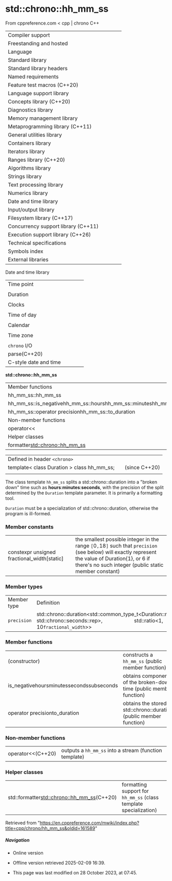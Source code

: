 # std::chrono::hh_mm_ss

From cppreference.com
< cpp‎ | chrono
C++

|  |  |  |  |  |
| --- | --- | --- | --- | --- |
| Compiler support | | | | |
| Freestanding and hosted | | | | |
| Language | | | | |
| Standard library | | | | |
| Standard library headers | | | | |
| Named requirements | | | | |
| Feature test macros (C++20) | | | | |
| Language support library | | | | |
| Concepts library (C++20) | | | | |
| Diagnostics library | | | | |
| Memory management library | | | | |
| Metaprogramming library (C++11) | | | | |
| General utilities library | | | | |
| Containers library | | | | |
| Iterators library | | | | |
| Ranges library (C++20) | | | | |
| Algorithms library | | | | |
| Strings library | | | | |
| Text processing library | | | | |
| Numerics library | | | | |
| Date and time library | | | | |
| Input/output library | | | | |
| Filesystem library (C++17) | | | | |
| Concurrency support library (C++11) | | | | |
| Execution support library (C++26) | | | | |
| Technical specifications | | | | |
| Symbols index | | | | |
| External libraries | | | | |

Date and time library

|  |  |  |  |  |
| --- | --- | --- | --- | --- |
| Time point | | | | |
| |  |  |  |  |  | | --- | --- | --- | --- | --- | | time_point(C++11) | | | | | | |  |  |  |  |  | | --- | --- | --- | --- | --- | | clock_time_conversion(C++20) | | | | | | |  |  |  |  |  | | --- | --- | --- | --- | --- | | clock_cast(C++20) | | | | | |
| Duration | | | | |
| |  |  |  |  |  | | --- | --- | --- | --- | --- | | duration(C++11) | | | | | |
| Clocks | | | | |
| |  |  |  |  |  | | --- | --- | --- | --- | --- | | system_clock(C++11) | | | | | | steady_clock(C++11) | | | | | | is_clock(C++20) | | | | | | |  |  |  |  |  | | --- | --- | --- | --- | --- | | utc_clock(C++20) | | | | | | tai_clock(C++20) | | | | | | high_resolution_clock(C++11) | | | | | | |  |  |  |  |  | | --- | --- | --- | --- | --- | | gps_clock(C++20) | | | | | | file_clock(C++20) | | | | | | local_t(C++20) | | | | | |
| Time of day | | | | |
| |  |  |  |  |  | | --- | --- | --- | --- | --- | | is_amis_pm(C++20)(C++20) | | | | | | |  |  |  |  |  | | --- | --- | --- | --- | --- | | make12make24(C++20)(C++20) | | | | | | |  |  |  |  |  | | --- | --- | --- | --- | --- | | ****hh_mm_ss****(C++20) | | | | | |  | | | | | |
| Calendar | | | | |
| |  |  |  |  |  | | --- | --- | --- | --- | --- | | day(C++20) | | | | | | month(C++20) | | | | | | year(C++20) | | | | | | weekday(C++20) | | | | | | operator/(C++20) | | | | | | year_month_day(C++20) | | | | | | |  |  |  |  |  | | --- | --- | --- | --- | --- | | year_month_day_last(C++20) | | | | | | year_month_weekday(C++20) | | | | | | year_month_weekday_last(C++20) | | | | | | weekday_indexed(C++20) | | | | | | weekday_last(C++20) | | | | | | month_day(C++20) | | | | | | |  |  |  |  |  | | --- | --- | --- | --- | --- | | month_day_last(C++20) | | | | | | month_weekday(C++20) | | | | | | month_weekday_last(C++20) | | | | | | year_month(C++20) | | | | | | last_speclast(C++20)(C++20) | | | | | |
| Time zone | | | | |
| |  |  |  |  |  | | --- | --- | --- | --- | --- | | tzdb(C++20) | | | | | | tzdb_list(C++20) | | | | | | get_tzdbget_tzdb_listreload_tzdbremote_version(C++20)(C++20)(C++20)(C++20) | | | | | | sys_info(C++20) | | | | | | |  |  |  |  |  | | --- | --- | --- | --- | --- | | local_info(C++20) | | | | | | nonexistent_local_time(C++20) | | | | | | ambiguous_local_time(C++20) | | | | | | locate_zone(C++20) | | | | | | current_zone(C++20) | | | | | | time_zone(C++20) | | | | | | choose(C++20) | | | | | | |  |  |  |  |  | | --- | --- | --- | --- | --- | | zoned_traits(C++20) | | | | | | zoned_time(C++20) | | | | | | time_zone_link(C++20) | | | | | | leap_second(C++20) | | | | | | leap_second_info(C++20) | | | | | | get_leap_second_info(C++20) | | | | | |  | | | | | |
| `chrono` I/O | | | | |
| parse(C++20) | | | | |
| C-style date and time | | | | |

****std::chrono::hh_mm_ss****

|  |  |  |  |  |
| --- | --- | --- | --- | --- |
| Member functions | | | | |
| hh_mm_ss::hh_mm_ss | | | | |
| hh_mm_ss::is_negativehh_mm_ss::hourshh_mm_ss::minuteshh_mm_ss::secondshh_mm_ss::subseconds | | | | |
| hh_mm_ss::operator precisionhh_mm_ss::to_duration | | | | |
| Non-member functions | | | | |
| operator<< | | | | |
| Helper classes | | | | |
| formatter<std::chrono::hh_mm_ss> | | | | |

|  |  |  |
| --- | --- | --- |
| Defined in header `<chrono>` |  |  |
| template< class Duration >  class hh_mm_ss; |  | (since C++20) |
|  |  |  |

The class template `hh_mm_ss` splits a std::chrono::duration into a "broken down" time such as **hours**:**minutes**:**seconds**, with the precision of the split determined by the `Duration` template parameter. It is primarily a formatting tool.

`Duration` must be a specialization of std::chrono::duration, otherwise the program is ill-formed.

### Member constants

|  |  |
| --- | --- |
| constexpr unsigned fractional_width[static] | the smallest possible integer in the range `[`​0​`,`18`]` such that `precision` (see below) will exactly represent the value of Duration{1}, or 6 if there's no such integer   (public static member constant) |

### Member types

|  |  |
| --- | --- |
| Member type | Definition |
| `precision` | std::chrono::duration<std::common_type_t<Duration::rep, std::chrono::seconds::rep>,                       std::ratio<1, 10`fractional_width`>> |

### Member functions

|  |  |
| --- | --- |
| (constructor) | constructs a `hh_mm_ss`   (public member function) |
| is_negativehoursminutessecondssubseconds | obtains components of the broken-down time   (public member function) |
| operator precisionto_duration | obtains the stored std::chrono::duration   (public member function) |

### Non-member functions

|  |  |
| --- | --- |
| operator<<(C++20) | outputs a `hh_mm_ss` into a stream   (function template) |

### Helper classes

|  |  |
| --- | --- |
| std::formatter<std::chrono::hh_mm_ss>(C++20) | formatting support for `hh_mm_ss`   (class template specialization) |

Retrieved from "<https://en.cppreference.com/mwiki/index.php?title=cpp/chrono/hh_mm_ss&oldid=161589>"

##### Navigation

- Online version
- Offline version retrieved 2025-02-09 16:39.

- This page was last modified on 28 October 2023, at 07:45.